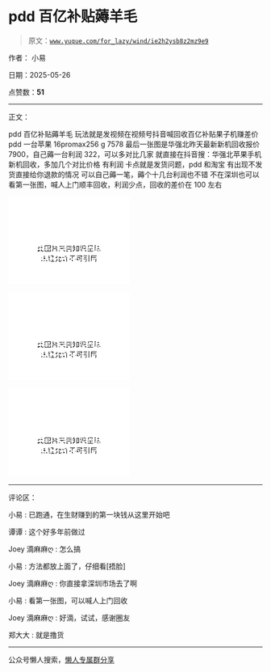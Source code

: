 # pdd 百亿补贴薅羊毛

> 原文：[`www.yuque.com/for_lazy/wind/ie2h2ysb8z2mz9e9`](https://www.yuque.com/for_lazy/wind/ie2h2ysb8z2mz9e9)

作者： 小易

日期：2025-05-26

点赞数：**51**

* * *

正文：

pdd 百亿补贴薅羊毛 玩法就是发视频在视频号抖音喊回收百亿补贴果子机赚差价 pdd 一台苹果 16promax256 g 7578
最后一张图是华强北昨天最新新机回收报价 7900，自己薅一台利润 322，可以多对比几家 就直接在抖音搜：华强北苹果手机新机回收，多加几个对比价格 有利润
卡点就是发货问题，pdd 和淘宝 有出现不发货直接给你退款的情况 可以自己薅一笔，薅个十几台利润也不错
不在深圳也可以看第一张图，喊人上门顺丰回收，利润少点，回收的差价在 100 左右

![](img/c3e0d1297486c802f8bbce1590caa1c7.png "None")

![](img/e27c4e620ff453c73dd042bf2993df87.png "None")

![](img/ca16d24fe100dbf952c59434a3ad7cb3.png "None")

* * *

评论区：

小易 : 已跑通，在生财赚到的第一块钱从这里开始吧

谭谭 : 这个好多年前做过

Joey 滴麻麻ღ : 怎么搞

小易 : 方法都放上面了，仔细看[捂脸]

Joey 滴麻麻ღ : 你直接拿深圳市场去了啊

小易 : 看第一张图，可以喊人上门回收

Joey 滴麻麻ღ : 好滴，试试，感谢圈友

郑大大 : 就是撸货

* * *

公众号懒人搜索，[懒人专属群分享](https://lazybook.fun/#/blog/group)